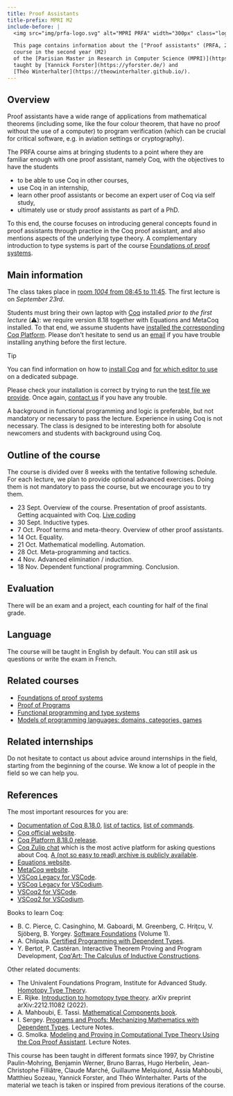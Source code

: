 ```yaml
---
title: Proof Assistants
title-prefix: MPRI M2
include-before: |
  <img src="img/prfa-logo.svg" alt="MPRI PRFA" width="300px" class="logo">

  This page contains information about the ["Proof assistants" (PRFA, 2-7-2)](https://wikimpri.dptinfo.ens-cachan.fr/doku.php?id=cours:c-2-7-2)
  course in the second year (M2)
  of the [Parisian Master in Research in Computer Science (MPRI)](https://wikimpri.dptinfo.ens-cachan.fr/doku.php?id=start)
  taught by [Yannick Forster](https://yforster.de/) and
  [Théo Winterhalter](https://theowinterhalter.github.io/).
---
```


## Overview

Proof assistants have a wide range of applications from mathematical theorems (including some, like the four colour theorem, that have no proof without the use of a computer) to program verification (which can be crucial for critical software, e.g. in aviation settings or cryptography).

The PRFA course aims at bringing students to a point where they are familiar enough with one proof assistant, namely Coq, with the objectives to have the students

- to be able to use Coq in other courses,
- use Coq in an internship,
- learn other proof assistants or become an expert user of Coq via self study,
- ultimately use or study proof assistants as part of a PhD.

To this end, the course focuses on introducing general concepts found in proof assistants through practice in the Coq proof assistant, and also mentions aspects of the underlying type theory.
A complementary introduction to type systems is part of the course [Foundations of proof systems](https://wikimpri.dptinfo.ens-cachan.fr/doku.php?id=cours:c-2-7-1).

## Main information

The class takes place in [room *1004* from 08:45 to 11:45](https://wikimpri.dptinfo.ens-cachan.fr/doku.php?id=emploidutemps24#schedule_m2-mpri_courses). The first lecture is on *September 23rd*.

Students must bring their own laptop with [Coq](https://coq.inria.fr/) installed *prior to the first lecture* (⚠️): we require version 8.18 together with Equations and MetaCoq installed. To that end, we assume students have [installed the corresponding Coq Platform](https://github.com/coq/platform/releases/tag/2023.11.0). Please don't hesitate to send us an [email](mailto:yannick.forster@inria.fr,theo.winterhalter@inria.fr) if you have trouble installing anything before the first lecture.

> [!TIP]
> You can find information on how to
> [install Coq](installcoq.html)
> and [for which editor to use](installcoq.html#which-editor-to-use) on a dedicated subpage.

Please check your installation is correct by trying to run the [test file we provide](2024/test_file.v). Once again, [contact us](mailto:yannick.forster@inria.fr,theo.winterhalter@inria.fr) if you have any trouble.

A background in functional programming and logic is preferable, but not mandatory or necessary to pass the lecture.
Experience in using Coq is not necessary.
The class is designed to be interesting both for absolute newcomers and students with background using Coq.

## Outline of the course

The course is divided over 8 weeks with the tentative following schedule. For each lecture, we plan to provide optional advanced exercises. Doing them is not mandatory to pass the course, but we encourage you to try them.

- 23 Sept. Overview of the course. Presentation of proof assistants. Getting acquainted with Coq. [Live coding](coqdoc/PRFA.live_coding1.html)
- 30 Sept. Inductive types.
- 7 Oct.   Proof terms and meta-theory. Overview of other proof assistants.
- 14 Oct.  Equality.
- 21 Oct.  Mathematical modelling. Automation.
- 28 Oct.  Meta-programming and tactics.
- 4 Nov.   Advanced elimination / induction.
- 18 Nov.  Dependent functional programming. Conclusion.

## Evaluation

There will be an exam and a project, each counting for half of the final grade.

## Language

The course will be taught in English by default. You can still ask us questions or write the exam in French.

## Related courses

- [Foundations of proof systems](https://wikimpri.dptinfo.ens-cachan.fr/doku.php?id=cours:c-2-7-1)
- [Proof of Programs](https://wikimpri.dptinfo.ens-cachan.fr/doku.php?id=cours:c-2-36-1)
- [Functional programming and type systems](https://wikimpri.dptinfo.ens-cachan.fr/doku.php?id=cours:c-2-4-2)
- [Models of programming languages: domains, categories, games](https://wikimpri.dptinfo.ens-cachan.fr/doku.php?id=cours:c-2-2)

## Related internships

Do not hesitate to contact us about advice around internships in the field, starting from the beginning of the course. We know a lot of people in the field so we can help you.

## References

The most important resources for you are:

  * [Documentation of Coq 8.18.0](https://coq.inria.fr/distrib/V8.18.0/refman/), [list of tactics](https://coq.inria.fr/distrib/V8.18.0/refman/coq-tacindex.html), [list of commands](https://coq.inria.fr/distrib/V8.18.0/refman/coq-cmdindex.html).
  * [Coq official website](https://coq.inria.fr/).
  * [Coq Platform 8.18.0 release](https://github.com/coq/platform/releases/tag/2023.11.0).
  * [Coq Zulip chat](https://coq.zulipchat.com/) which is the most active platform for asking questions about Coq. [A (not so easy to read) archive is publicly available](https://coq.gitlab.io/zulip-archive/).
  * [Equations website](https://mattam82.github.io/Coq-Equations/).
  * [MetaCoq website](https://metacoq.github.io/).
  * [VSCoq Legacy for VSCode](https://marketplace.visualstudio.com/items?itemName=coq-community.vscoq1).
  * [VSCoq Legacy for VSCodium](https://open-vsx.org/extension/coq-community/vscoq1).
  * [VSCoq2 for VSCode](https://marketplace.visualstudio.com/items?itemName=maximedenes.vscoq).
  * [VSCoq2 for VSCodium](xhttps://open-vsx.org/extension/maximedenes/vscoq).

Books to learn Coq:

  * B. C. Pierce, C. Casinghino, M. Gaboardi, M. Greenberg, C. Hriţcu, V. Sjöberg, B. Yorgey. [Software Foundations](http://www.cis.upenn.edu/~bcpierce/sf/current/index.html) (Volume 1).
  * A. Chlipala. [Certified Programming with Dependent Types](http://adam.chlipala.net/cpdt/).
  * Y. Bertot, P. Castéran. Interactive Theorem Proving and Program Development, [Coq'Art: The Calculus of Inductive Constructions](https://www.labri.fr/perso/casteran/CoqArt/).

Other related documents:

  * The Univalent Foundations Program, Institute for Advanced Study. [Homotopy Type Theory](http://homotopytypetheory.org/book/).
  * E. Rijke. [Introduction to homotopy type theory](https://arxiv.org/abs/2212.11082). arXiv preprint arXiv:2212.11082 (2022).
  * A. Mahboubi, E. Tassi. [Mathematical Components book](https://math-comp.github.io/mcb/).
  * I. Sergey. [Programs and Proofs: Mechanizing Mathematics with Dependent Types](https://ilyasergey.net/pnp/). Lecture Notes.
  * G. Smolka. [Modeling and Proving in Computational Type Theory Using the Coq Proof Assistant](https://www.ps.uni-saarland.de/~smolka/drafts/mpctt.pdf). Lecture Notes.

This course has been taught in different formats since 1997,
by Christine Paulin-Mohring, Benjamin Werner, Bruno Barras, Hugo Herbelin, Jean-Christophe Filliâtre, Claude Marché, Guillaume Melquiond, Assia Mahboubi, Matthieu Sozeau, Yannick Forster, and Théo Winterhalter.
Parts of the material we teach is taken or inspired from previous iterations of the course.
